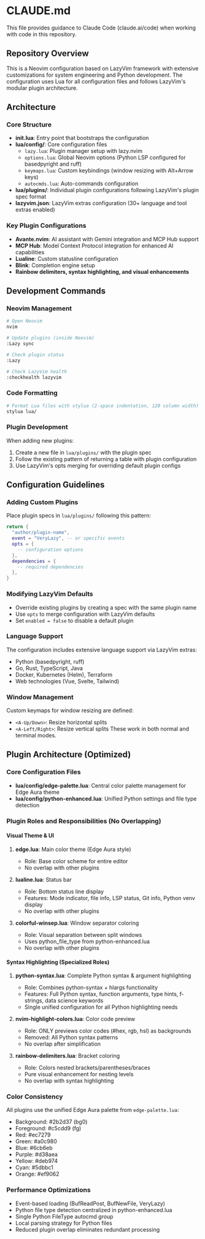 # CLAUDE.md

This file provides guidance to Claude Code (claude.ai/code) when working with code in this repository.

## Repository Overview

This is a Neovim configuration based on LazyVim framework with extensive customizations for system engineering and Python development. The configuration uses Lua for all configuration files and follows LazyVim's modular plugin architecture.

## Architecture

### Core Structure
- **init.lua**: Entry point that bootstraps the configuration
- **lua/config/**: Core configuration files
  - `lazy.lua`: Plugin manager setup with lazy.nvim
  - `options.lua`: Global Neovim options (Python LSP configured for basedpyright and ruff)
  - `keymaps.lua`: Custom keybindings (window resizing with Alt+Arrow keys)
  - `autocmds.lua`: Auto-commands configuration
- **lua/plugins/**: Individual plugin configurations following LazyVim's plugin spec format
- **lazyvim.json**: LazyVim extras configuration (30+ language and tool extras enabled)

### Key Plugin Configurations
- **Avante.nvim**: AI assistant with Gemini integration and MCP Hub support
- **MCP Hub**: Model Context Protocol integration for enhanced AI capabilities
- **Lualine**: Custom statusline configuration
- **Blink**: Completion engine setup
- **Rainbow delimiters, syntax highlighting, and visual enhancements**

## Development Commands

### Neovim Management
```bash
# Open Neovim
nvim

# Update plugins (inside Neovim)
:Lazy sync

# Check plugin status
:Lazy

# Check LazyVim health
:checkhealth lazyvim
```

### Code Formatting
```bash
# Format Lua files with stylua (2-space indentation, 120 column width)
stylua lua/
```

### Plugin Development
When adding new plugins:
1. Create a new file in `lua/plugins/` with the plugin spec
2. Follow the existing pattern of returning a table with plugin configuration
3. Use LazyVim's opts merging for overriding default plugin configs

## Configuration Guidelines

### Adding Custom Plugins
Place plugin specs in `lua/plugins/` following this pattern:
```lua
return {
  "author/plugin-name",
  event = "VeryLazy", -- or specific events
  opts = {
    -- configuration options
  },
  dependencies = {
    -- required dependencies
  },
}
```

### Modifying LazyVim Defaults
- Override existing plugins by creating a spec with the same plugin name
- Use `opts` to merge configuration with LazyVim defaults
- Set `enabled = false` to disable a default plugin

### Language Support
The configuration includes extensive language support via LazyVim extras:
- Python (basedpyright, ruff)
- Go, Rust, TypeScript, Java
- Docker, Kubernetes (Helm), Terraform
- Web technologies (Vue, Svelte, Tailwind)

### Window Management
Custom keymaps for window resizing are defined:
- `<A-Up/Down>`: Resize horizontal splits
- `<A-Left/Right>`: Resize vertical splits
These work in both normal and terminal modes.

## Plugin Architecture (Optimized)

### Core Configuration Files
- **lua/config/edge-palette.lua**: Central color palette management for Edge Aura theme
- **lua/config/python-enhanced.lua**: Unified Python settings and file type detection

### Plugin Roles and Responsibilities (No Overlapping)

#### Visual Theme & UI
1. **edge.lua**: Main color theme (Edge Aura style)
   - Role: Base color scheme for entire editor
   - No overlap with other plugins

2. **lualine.lua**: Status bar 
   - Role: Bottom status line display
   - Features: Mode indicator, file info, LSP status, Git info, Python venv display
   - No overlap with other plugins

3. **colorful-winsep.lua**: Window separator coloring
   - Role: Visual separation between split windows
   - Uses python_file_type from python-enhanced.lua
   - No overlap with other plugins

#### Syntax Highlighting (Specialized Roles)
1. **python-syntax.lua**: Complete Python syntax & argument highlighting
   - Role: Combines python-syntax + hlargs functionality
   - Features: Full Python syntax, function arguments, type hints, f-strings, data science keywords
   - Single unified configuration for all Python highlighting needs

2. **nvim-highlight-colors.lua**: Color code preview
   - Role: ONLY previews color codes (#hex, rgb, hsl) as backgrounds
   - Removed: All Python syntax patterns
   - No overlap after simplification

4. **rainbow-delimiters.lua**: Bracket coloring
   - Role: Colors nested brackets/parentheses/braces
   - Pure visual enhancement for nesting levels
   - No overlap with syntax highlighting

### Color Consistency
All plugins use the unified Edge Aura palette from `edge-palette.lua`:
- Background: #2b2d37 (bg0)
- Foreground: #c5cdd9 (fg)
- Red: #ec7279
- Green: #a0c980  
- Blue: #6cb6eb
- Purple: #d38aea
- Yellow: #deb974
- Cyan: #5dbbc1
- Orange: #ef9062

### Performance Optimizations
- Event-based loading (BufReadPost, BufNewFile, VeryLazy)
- Python file type detection centralized in python-enhanced.lua
- Single Python FileType autocmd group
- Local parsing strategy for Python files
- Reduced plugin overlap eliminates redundant processing